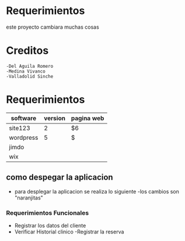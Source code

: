# Requerimientos
este proyecto cambiara muchas cosas
# Creditos
    -Del Aguila Romero
    -Medina Vivanco
    -Valladolid Sinche
# Requerimientos
| software  | version    | pagina web|
| ----------|------------|------
| site123   | 2          | $6    
| wordpress | 5          | $   
|jimdo      |            |
|wix        |
## como despegar la aplicacion
- para desplegar la aplicacion se realiza lo siguiente
-los cambios son "naranjitas"
### Requerimientos Funcionales
- Registrar los datos del cliente
- Verificar Historial clinico
-Registrar la reserva 
